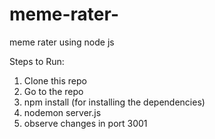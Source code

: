 # meme-rater-
meme rater using node js 

Steps to Run: 
1. Clone this repo
2. Go to the repo
3. npm install (for installing the dependencies)
4. nodemon server.js
5. observe changes in port 3001
